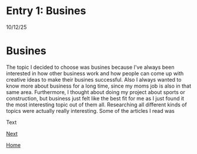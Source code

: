 <head>
 
</head>
<h1>Entry 1: Busines</h1>
<p>10/12/25</p>
<h1>Busines</h1>
<p>The topic I decided to choose was busines because I've always been interested in how other business work and how people can come up with creative ideas to make their busines successful. Also I always wanted to know more about business for a long time, since my moms job is also in that same area. Furthermore, I thought about doing my project about sports or construction, but business just felt like the best fit for me as I just found it the most interesting topic out of them all. Researching all different kinds of topics were actually really interesting. Some of the articles I read was </p>

Text

[Next](entry02.md)

[Home](../README.md)

